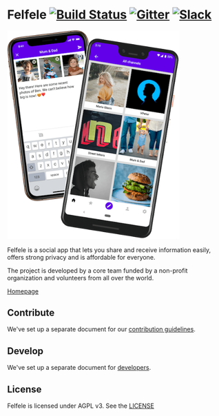 Felfele [![Build Status](https://travis-ci.org/felfele/felfele.svg?branch=master)](https://travis-ci.org/felfele/felfele)
[![Gitter](https://badges.gitter.im/felfele/purple-lounge.svg)](https://gitter.im/felfele/purple-lounge)
[![Slack](https://img.shields.io/badge/chat-on%20slack-blueviolet.svg)](https://join.slack.com/t/felfele/shared_invite/enQtNTM1MjUwNTI1NzI5LTY5Yjg0YmVjN2MyN2MzMzc0Y2RkMGRiYzE0N2U0ZjgwNmYxMTQ3YjUwMDg1MGFiZTZlMWViZjU2MWJjY2Y0OTY)
=======

[<img src="screenshot-mobile.png" width=400>](screenshot-mobile.png)

Felfele is a social app that lets you share and receive information easily, offers strong privacy and is affordable for everyone.

The project is developed by a core team funded by a non-profit organization and volunteers from all over the world.

[Homepage](https://felfele.org/)

Contribute
--------------------

We've set up a separate document for our
[contribution guidelines](https://github.com/felfele/felfele/blob/master/CONTRIBUTING.md).

Develop
--------------------

We've set up a separate document for
[developers](https://github.com/felfele/felfele/blob/master/DEVELOPERS.md).

License
--------------------

Felfele is licensed under AGPL v3. See the [LICENSE](https://github.com/felfele/felfele/blob/master/LICENSE)
